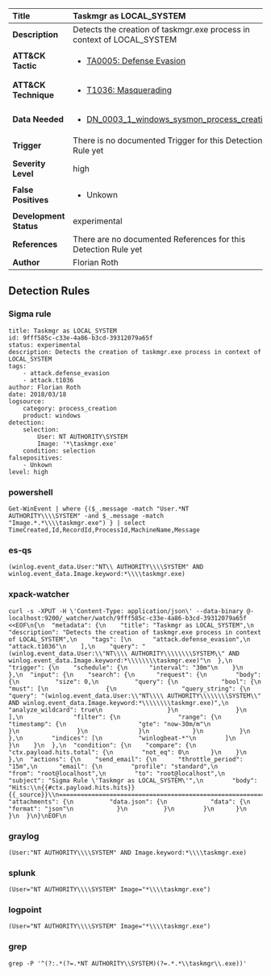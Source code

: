 | Title                    | Taskmgr as LOCAL_SYSTEM       |
|:-------------------------|:------------------|
| **Description**          | Detects the creation of taskmgr.exe process in context of LOCAL_SYSTEM |
| **ATT&amp;CK Tactic**    |  <ul><li>[TA0005: Defense Evasion](https://attack.mitre.org/tactics/TA0005)</li></ul>  |
| **ATT&amp;CK Technique** | <ul><li>[T1036: Masquerading](https://attack.mitre.org/techniques/T1036)</li></ul>  |
| **Data Needed**          | <ul><li>[DN_0003_1_windows_sysmon_process_creation](../Data_Needed/DN_0003_1_windows_sysmon_process_creation.md)</li></ul>  |
| **Trigger**              |  There is no documented Trigger for this Detection Rule yet  |
| **Severity Level**       | high |
| **False Positives**      | <ul><li>Unkown</li></ul>  |
| **Development Status**   | experimental |
| **References**           |  There are no documented References for this Detection Rule yet  |
| **Author**               | Florian Roth |


## Detection Rules

### Sigma rule

```
title: Taskmgr as LOCAL_SYSTEM
id: 9fff585c-c33e-4a86-b3cd-39312079a65f
status: experimental
description: Detects the creation of taskmgr.exe process in context of LOCAL_SYSTEM
tags:
    - attack.defense_evasion
    - attack.t1036
author: Florian Roth
date: 2018/03/18
logsource:
    category: process_creation
    product: windows
detection:
    selection:
        User: NT AUTHORITY\SYSTEM
        Image: '*\taskmgr.exe'
    condition: selection
falsepositives:
    - Unkown
level: high

```





### powershell
    
```
Get-WinEvent | where {($_.message -match "User.*NT AUTHORITY\\\\SYSTEM" -and $_.message -match "Image.*.*\\\\taskmgr.exe") } | select TimeCreated,Id,RecordId,ProcessId,MachineName,Message
```


### es-qs
    
```
(winlog.event_data.User:"NT\\ AUTHORITY\\\\SYSTEM" AND winlog.event_data.Image.keyword:*\\\\taskmgr.exe)
```


### xpack-watcher
    
```
curl -s -XPUT -H \'Content-Type: application/json\' --data-binary @- localhost:9200/_watcher/watch/9fff585c-c33e-4a86-b3cd-39312079a65f <<EOF\n{\n  "metadata": {\n    "title": "Taskmgr as LOCAL_SYSTEM",\n    "description": "Detects the creation of taskmgr.exe process in context of LOCAL_SYSTEM",\n    "tags": [\n      "attack.defense_evasion",\n      "attack.t1036"\n    ],\n    "query": "(winlog.event_data.User:\\"NT\\\\ AUTHORITY\\\\\\\\SYSTEM\\" AND winlog.event_data.Image.keyword:*\\\\\\\\taskmgr.exe)"\n  },\n  "trigger": {\n    "schedule": {\n      "interval": "30m"\n    }\n  },\n  "input": {\n    "search": {\n      "request": {\n        "body": {\n          "size": 0,\n          "query": {\n            "bool": {\n              "must": [\n                {\n                  "query_string": {\n                    "query": "(winlog.event_data.User:\\"NT\\\\ AUTHORITY\\\\\\\\SYSTEM\\" AND winlog.event_data.Image.keyword:*\\\\\\\\taskmgr.exe)",\n                    "analyze_wildcard": true\n                  }\n                }\n              ],\n              "filter": {\n                "range": {\n                  "timestamp": {\n                    "gte": "now-30m/m"\n                  }\n                }\n              }\n            }\n          }\n        },\n        "indices": [\n          "winlogbeat-*"\n        ]\n      }\n    }\n  },\n  "condition": {\n    "compare": {\n      "ctx.payload.hits.total": {\n        "not_eq": 0\n      }\n    }\n  },\n  "actions": {\n    "send_email": {\n      "throttle_period": "15m",\n      "email": {\n        "profile": "standard",\n        "from": "root@localhost",\n        "to": "root@localhost",\n        "subject": "Sigma Rule \'Taskmgr as LOCAL_SYSTEM\'",\n        "body": "Hits:\\n{{#ctx.payload.hits.hits}}{{_source}}\\n================================================================================\\n{{/ctx.payload.hits.hits}}",\n        "attachments": {\n          "data.json": {\n            "data": {\n              "format": "json"\n            }\n          }\n        }\n      }\n    }\n  }\n}\nEOF\n
```


### graylog
    
```
(User:"NT AUTHORITY\\\\SYSTEM" AND Image.keyword:*\\\\taskmgr.exe)
```


### splunk
    
```
(User="NT AUTHORITY\\\\SYSTEM" Image="*\\\\taskmgr.exe")
```


### logpoint
    
```
(User="NT AUTHORITY\\\\SYSTEM" Image="*\\\\taskmgr.exe")
```


### grep
    
```
grep -P '^(?:.*(?=.*NT AUTHORITY\\SYSTEM)(?=.*.*\\taskmgr\\.exe))'
```



